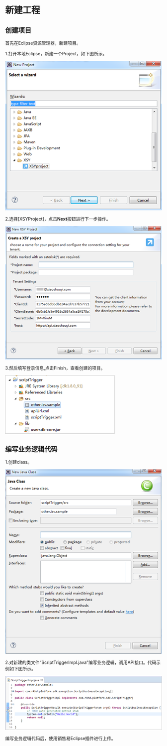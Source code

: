 # 新建工程

## 创建项目

首先在Eclipse资源管理器，新建项目。

1.打开本地Eclipse，新建一个Project，如下图所示。

![](/assets/xsyproject.png)

2.选择\[XSYProject\]，点击**Next**按钮进行下一步操作。

![](/assets/newxsyproject.png)

3.然后填写登录信息,点击Finish，查看创建的项目。

![](/assets/scriptproject.png)

## 编写业务逻辑代码

1.创建class。

![](/assets/class.png)

2.对新建的类文件“ScriptTriggerImpl.java”编写业务逻辑，调用API接口。代码示例如下图所示。

![](/assets/ScriptTriggerImplements.png)

编写业务逻辑代码后，使用销售易Eclipse插件进行上传。

